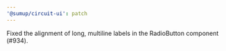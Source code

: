 ```yaml
---
'@sumup/circuit-ui': patch
---
```


Fixed the alignment of long, multiline labels in the RadioButton component (#934).
